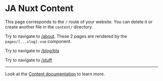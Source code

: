 # JA Nuxt Content

This page corresponds to the `/` route of your website. You can delete it or create another file in the `content/` directory.

Try to navigate to [/about](/about). These 2 pages are rendered by the `pages/[...slug].vue` component.

Try to navigate to [/blog/bla](/blog/bla)

Try to navigate to [/stuff](/stuff)

---

Look at the [Content documentation](https://content.nuxtjs.org/) to learn more.
